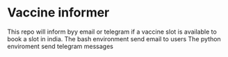 # Vaccine informer
This repo will inform byy email or telegram if a vaccine slot is available to book a slot in india.
The bash environment send email to users
The python enviroment send telegram messages
